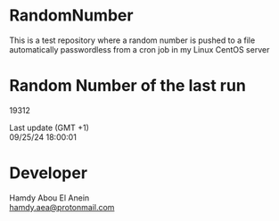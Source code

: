 # RandomNumber    
This is a test repository where a random number is pushed to a file automatically passwordless from a cron job in my Linux CentOS server    
# Random Number of the last run   
19312
      
Last update (GMT +1)    
09/25/24 18:00:01
# Developer    
Hamdy Abou El Anein   
hamdy.aea@protonmail.com
